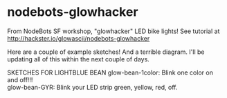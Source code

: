 # nodebots-glowhacker

From NodeBots SF workshop, "glowhacker" LED bike lights! See tutorial at http://hackster.io/glowascii/nodebots-glowhacker

Here are a couple of example sketches! And a terrible diagram. I'll be updating all of this within the next couple of days.

SKETCHES FOR LIGHTBLUE BEAN
glow-bean-1color: Blink one color on and off!!!  
glow-bean-GYR: Blink your LED strip green, yellow, red, off.